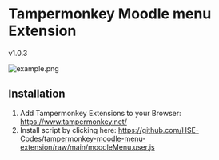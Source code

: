# Tampermonkey Moodle menu Extension

v1.0.3

![example.png](docs%2Fexample.png)


## Installation

1. Add Tampermonkey Extensions to your Browser: https://www.tampermonkey.net/
2. Install script by clicking here: https://github.com/HSE-Codes/tampermonkey-moodle-menu-extension/raw/main/moodleMenu.user.js

